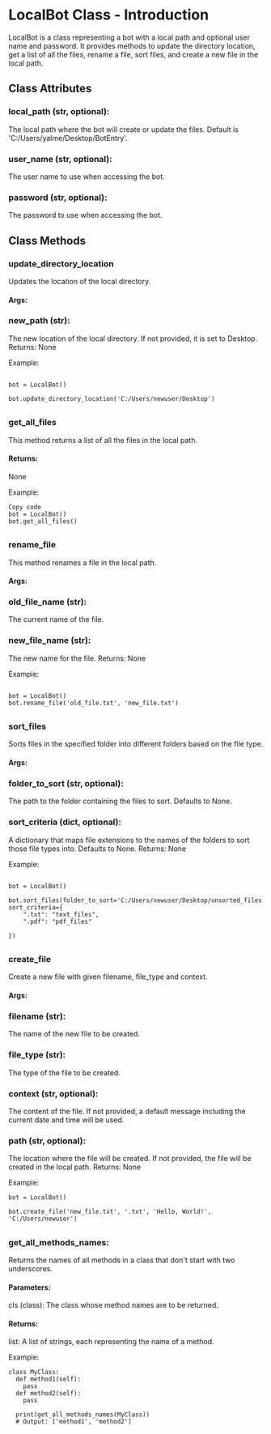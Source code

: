 # LocalBot Class - Introduction

LocalBot is a class representing a bot with a local path and optional user name and password. It provides methods to update the directory location, get a list of all the files, rename a file, sort files, and create a new file in the local path.

## Class Attributes

### local_path (str, optional):

The local path where the bot will create or update the files. Default is 'C:/Users/yalme/Desktop/BotEntry'.

### user_name (str, optional):

The user name to use when accessing the bot.

### password (str, optional):

The password to use when accessing the bot.

## Class Methods

### update_directory_location

Updates the location of the local directory.

#### Args:

### new_path (str):

The new location of the local directory. If not provided, it is set to Desktop.
Returns:
None

Example:

```

bot = LocalBot()

bot.update_directory_location('C:/Users/newuser/Desktop')

```

##

### get_all_files

This method returns a list of all the files in the local path.

#### Returns:

None

Example:

```
Copy code
bot = LocalBot()
bot.get_all_files()
```

##

### rename_file

This method renames a file in the local path.

#### Args:

### old_file_name (str):

The current name of the file.

### new_file_name (str):

The new name for the file.
Returns:
None

Example:

```

bot = LocalBot()
bot.rename_file('old_file.txt', 'new_file.txt')
```

##

### sort_files

Sorts files in the specified folder into different folders based on the file type.

#### Args:

### folder_to_sort (str, optional):

The path to the folder containing the files to sort. Defaults to None.

### sort_criteria (dict, optional):

A dictionary that maps file extensions to the names of the folders to sort those file types into. Defaults to None.
Returns:
None

Example:

```

bot = LocalBot()

bot.sort_files(folder_to_sort='C:/Users/newuser/Desktop/unsorted_files', sort_criteria={
    ".txt": "text_files",
    ".pdf": "pdf_files"

})

```

##

### create_file

Create a new file with given filename, file_type and context.

#### Args:

### filename (str):

The name of the new file to be created.

### file_type (str):

The type of the file to be created.

### context (str, optional):

The content of the file. If not provided, a default message including the current date and time will be used.

### path (str, optional):

The location where the file will be created. If not provided, the file will be created in the local path.
Returns:
None

Example:

```
bot = LocalBot()

bot.create_file('new_file.txt', '.txt', 'Hello, World!', 'C:/Users/newuser')

```

##

### get_all_methods_names:

Returns the names of all methods in a class that don't start with two underscores.

#### Parameters:

cls (class): The class whose method names are to be returned.

#### Returns:

list: A list of strings, each representing the name of a method.

Example:

```
class MyClass:
  def method1(self):
    pass
  def method2(self):
    pass

  print(get_all_methods_names(MyClass))
  # Output: ['method1', 'method2']
```
